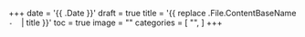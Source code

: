 +++
date = '{{ .Date }}'
draft = true
title = '{{ replace .File.ContentBaseName `-` ` ` | title }}'
toc = true
image = ""
categories = [
    "",
]
+++